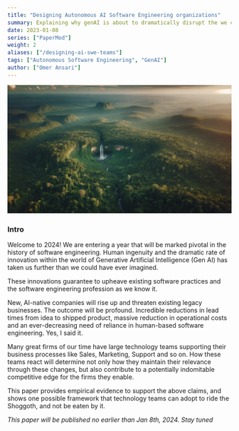 ```yaml
---
title: "Designing Autonomous AI Software Engineering organizations"
summary: Explaining why genAI is about to dramatically disrupt the we create software product development today, and what we should do about it
date: 2023-01-08
series: ["PaperMod"]
weight: 2
aliases: ["/designing-ai-swe-teams"]
tags: ["Autonomous Software Engineering", "GenAI"]
author: ["Omer Ansari"]
---
```


![regular](images/waterfall-in-the-middle-of-forest.png)

### Intro

Welcome to 2024! We are entering a year that will be marked pivotal in the history of software engineering. Human ingenuity and the dramatic rate of innovation within the world of Generative Artificial Intelligence (Gen AI) has taken us further than we could have ever imagined. 

These innovations guarantee to upheave existing software practices and the software engineering profession as we know it.

New, AI-native companies will rise up and threaten existing legacy businesses. The outcome will be profound. Incredible reductions in lead times from idea to shipped product, massive reduction in operational costs and an ever-decreasing need of reliance in human-based software engineering. Yes, I said it. 

Many great firms of our time have large technology teams supporting their business processes like Sales, Marketing, Support and so on. How these teams react will determine not only how they maintain their relevance through these changes, but also contribute to a potentially indomitable competitive edge for the firms they enable.

This paper provides empirical evidence to support the above claims, and shows one possible framework that technology teams can adopt to ride the Shoggoth, and not be eaten by it.

*This paper will be published no earlier than Jan 8th, 2024. Stay tuned*
